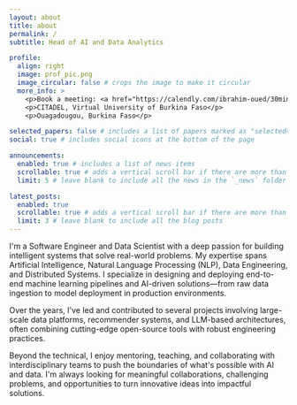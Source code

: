 ```yaml
---
layout: about
title: about
permalink: /
subtitle: Head of AI and Data Analytics

profile:
  align: right
  image: prof_pic.png
  image_circular: false # crops the image to make it circular
  more_info: >
    <p>Book a meeting: <a href="https://calendly.com/ibrahim-oued/30min" target="_blank">Calendly</a></p>
    <p>CITADEL, Virtual University of Burkina Faso</p>
    <p>Ouagadougou, Burkina Faso</p>

selected_papers: false # includes a list of papers marked as "selected={true}"
social: true # includes social icons at the bottom of the page

announcements:
  enabled: true # includes a list of news items
  scrollable: true # adds a vertical scroll bar if there are more than 3 news items
  limit: 5 # leave blank to include all the news in the `_news` folder

latest_posts:
  enabled: true
  scrollable: true # adds a vertical scroll bar if there are more than 3 new posts items
  limit: 3 # leave blank to include all the blog posts
---
```


I'm a Software Engineer and Data Scientist with a deep passion for building intelligent systems that solve real-world problems. My expertise spans Artificial Intelligence, Natural Language Processing (NLP), Data Engineering, and Distributed Systems. I specialize in designing and deploying end-to-end machine learning pipelines and AI-driven solutions—from raw data ingestion to model deployment in production environments.

Over the years, I've led and contributed to several projects involving large-scale data platforms, recommender systems, and LLM-based architectures, often combining cutting-edge open-source tools with robust engineering practices.

Beyond the technical, I enjoy mentoring, teaching, and collaborating with interdisciplinary teams to push the boundaries of what's possible with AI and data. I'm always looking for meaningful collaborations, challenging problems, and opportunities to turn innovative ideas into impactful solutions.

<!-- Write your biography here. Tell the world about yourself. Link to your favorite [subreddit](http://reddit.com). You can put a picture in, too. The code is already in, just name your picture `prof_pic.png` and put it in the `img/` folder.

Put your address / P.O. box / other info right below your picture. You can also disable any of these elements by editing `profile` property of the YAML header of your `_pages/about.md`. Edit `_bibliography/papers.bib` and Jekyll will render your [publications page](/al-folio/publications/) automatically.

Link to your social media connections, too. This theme is set up to use [Font Awesome icons](https://fontawesome.com/) and [Academicons](https://jpswalsh.github.io/academicons/), like the ones below. Add your Facebook, Twitter, LinkedIn, Google Scholar, or just disable all of them. -->
